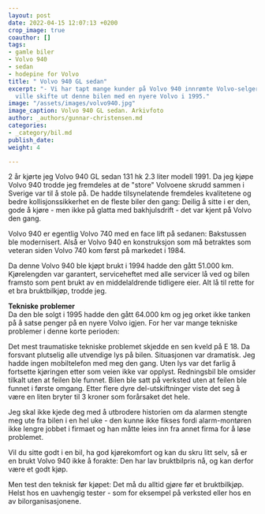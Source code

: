 ```yaml
---
layout: post
date: 2022-04-15 12:07:13 +0200
crop_image: true
coauthor: []
tags:
- gamle biler
- Volvo 940
- sedan
- hodepine for Volvo
title: " Volvo 940 GL sedan"
excerpt: "- Vi har tapt mange kunder på Volvo 940 innrømte Volvo-selgeren da jeg ikke
  ville skifte ut denne bilen med en nyere Volvo i 1995."
image: "/assets/images/volvo940.jpg"
image_caption: Volvo 940 GL sedan. Arkivfoto
author: _authors/gunnar-christensen.md
categories:
- _category/bil.md
publish_date: 
weight: 4

---
```

2 år kjørte jeg Volvo 940 GL sedan 131 hk 2.3 liter modell 1991. Da jeg kjøpe Volvo 940 trodde jeg fremdeles at de "store" Volvoene skrudd sammen i Sverige var til å stole på. De hadde tilsynelatende fremdeles kvalitetene og bedre kollisjonssikkerhet en de fleste biler den gang: Deilig å sitte i er den, gode å kjøre - men ikke på glatta med bakhjulsdrift - det var kjent på Volvo den gang.

Volvo 940 er egentlig Volvo 740 med en face lift på sedanen: Bakstussen ble modernisert. Alså er Volvo 940 en konstruksjon som må betraktes som veteran siden Volvo 740 kom først på markedet i 1984.

Da denne Volvo 940 ble kjøpt brukt i 1994 hadde den gått 51.000 km. Kjørelengden var garantert, serviceheftet med alle servicer lå ved og bilen framsto som pent brukt av en middelaldrende tidligere eier. Alt lå til rette for et bra bruktbilkjøp, trodde jeg.

**Tekniske problemer**  
Da den ble solgt i 1995 hadde den gått 64.000 km og jeg orket ikke tanken på å satse penger på en nyere Volvo igjen. For her var mange tekniske problemer i denne korte perioden:

Det mest traumatiske tekniske problemet skjedde en sen kveld på E 18. Da forsvant plutselig alle utvendige lys på bilen. Situasjonen var dramatisk. Jeg hadde ingen mobiltelefon med meg den gang. Uten lys var det farlig å fortsette kjøringen etter som veien ikke var opplyst. Redningsbil ble omsider tilkalt uten at feilen ble funnet. Bilen ble satt på verksted uten at feilen ble funnet i første omgang. Etter flere dyre del-utskiftninger viste det seg å være en liten bryter til 3 kroner som forårsaket det hele.

Jeg skal ikke kjede deg med å utbrodere historien om da alarmen stengte meg ute fra bilen i en hel uke - den kunne ikke fikses fordi alarm-montøren ikke lengre jobbet i firmaet og han måtte leies inn fra annet firma for å løse problemet.

Vil du sitte godt i en bil, ha god kjørekomfort og kan du skru litt selv, så er en brukt Volvo 940 ikke å forakte: Den har lav bruktbilpris nå, og kan derfor være et godt kjøp.

Men test den teknisk før kjøpet: Det må du alltid gjøre før et bruktbilkjøp. Helst hos en uavhengig tester - som for eksempel på verksted eller hos en av bilorganisasjonene.